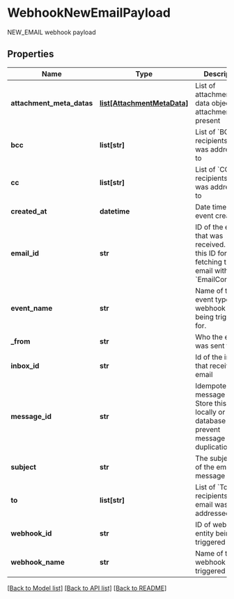 # WebhookNewEmailPayload

NEW_EMAIL webhook payload
## Properties
Name | Type | Description | Notes
------------ | ------------- | ------------- | -------------
**attachment_meta_datas** | [**list[AttachmentMetaData]**](AttachmentMetaData) | List of attachment meta data objects if attachments present | [optional] 
**bcc** | **list[str]** | List of &#x60;BCC&#x60; recipients email was addressed to | [optional] 
**cc** | **list[str]** | List of &#x60;CC&#x60; recipients email was addressed to | [optional] 
**created_at** | **datetime** | Date time of event creation | [optional] 
**email_id** | **str** | ID of the email that was received. Use this ID for fetching the email with the &#x60;EmailController&#x60;. | [optional] 
**event_name** | **str** | Name of the event type webhook is being triggered for. | [optional] 
**_from** | **str** | Who the email was sent from | [optional] 
**inbox_id** | **str** | Id of the inbox that received an email | [optional] 
**message_id** | **str** | Idempotent message ID. Store this ID locally or in a database to prevent message duplication. | [optional] 
**subject** | **str** | The subject line of the email message | [optional] 
**to** | **list[str]** | List of &#x60;To&#x60; recipients that email was addressed to | [optional] 
**webhook_id** | **str** | ID of webhook entity being triggered | [optional] 
**webhook_name** | **str** | Name of the webhook being triggered | [optional] 

[[Back to Model list]](../README#documentation-for-models) [[Back to API list]](../README#documentation-for-api-endpoints) [[Back to README]](../README)



